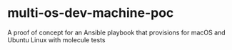 # multi-os-dev-machine-poc
A proof of concept for an Ansible playbook that provisions for macOS and Ubuntu Linux with molecule tests
